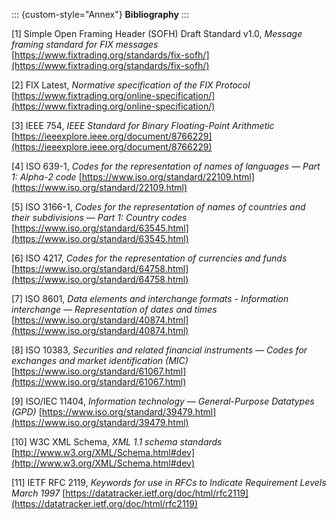 ::: {custom-style="Annex"}
**Bibliography**
:::

[1] Simple Open Framing Header (SOFH) Draft Standard v1.0, *Message framing standard for FIX messages* [https://www.fixtrading.org/standards/fix-sofh/](https://www.fixtrading.org/standards/fix-sofh/)

[2] FIX Latest, *Normative specification of the FIX Protocol* [https://www.fixtrading.org/online-specification/](https://www.fixtrading.org/online-specification/)

[3] IEEE 754, *IEEE Standard for Binary Floating-Point Arithmetic* [https://ieeexplore.ieee.org/document/8766229](https://ieeexplore.ieee.org/document/8766229)

[4] ISO 639-1, *Codes for the representation of names of languages — Part 1: Alpha-2 code* [https://www.iso.org/standard/22109.html](https://www.iso.org/standard/22109.html)

[5] ISO 3166-1, *Codes for the representation of names of countries and their subdivisions — Part 1: Country codes* [https://www.iso.org/standard/63545.html](https://www.iso.org/standard/63545.html)

[6] ISO 4217, *Codes for the representation of currencies and funds* [https://www.iso.org/standard/64758.html](https://www.iso.org/standard/64758.html)

[7] ISO 8601, *Data elements and interchange formats - Information interchange — Representation of dates and times* [https://www.iso.org/standard/40874.html](https://www.iso.org/standard/40874.html)

[8] ISO 10383, *Securities and related financial instruments — Codes for exchanges and market identification (MIC)* [https://www.iso.org/standard/61067.html](https://www.iso.org/standard/61067.html)

[9] ISO/IEC 11404, *Information technology — General-Purpose Datatypes (GPD)* [https://www.iso.org/standard/39479.html](https://www.iso.org/standard/39479.html)

[10] W3C XML Schema, *XML 1.1 schema standards* [http://www.w3.org/XML/Schema.html#dev](http://www.w3.org/XML/Schema.html#dev)

[11] IETF RFC 2119, *Keywords for use in RFCs to Indicate Requirement Levels March 1997* [https://datatracker.ietf.org/doc/html/rfc2119](https://datatracker.ietf.org/doc/html/rfc2119)

